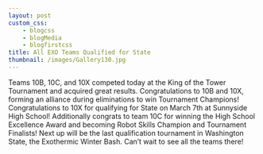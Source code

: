 ```yaml
--- 
layout: post
custom_css: 
    - blogcss
    - blogMedia
    - blogfirstcss
title: All EXO Teams Qualified for State
thumbnail: /images/Gallery130.jpg
---
```


Teams 10B, 10C, and 10X competed today at the King of the Tower Tournament and acquired great results. Congratulations to 10B and 10X, forming an alliance during eliminations to win Tournament Champions! Congratulations to 10X for qualifying for State on March 7th at Sunnyside High School! Additionally congrats to team 10C for winning the High School Excellence Award and becoming Robot Skills Champion and Tournament Finalists! Next up will be the last qualification tournament in Washington State, the Exothermic Winter Bash. Can’t wait to see all the teams there!